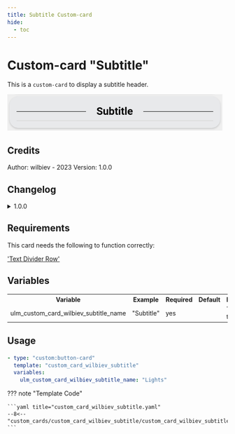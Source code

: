 ```yaml
---
title: Subtitle Custom-card
hide:
  - toc
---
```


<!-- markdownlint-disable MD046 -->

# Custom-card "Subtitle"

This is a `custom-card` to display a subtitle header.

![Screenshot](../../assets/img/custom_card_wilbiev_subtitle.png)

## Credits

Author: wilbiev - 2023
Version: 1.0.0

## Changelog

<details>
<summary>1.0.0</summary>
Initial release.
</details>

## Requirements

This card needs the following to function correctly:

['Text Divider Row'](https://github.com/iantrich/text-divider-row)

## Variables

<table>
<tr>
<th>Variable</th>
<th>Example</th>
<th>Required</th>
<th>Default</th>
<th>Explanation</th>
</tr>
<tr>
<td>ulm_custom_card_wilbiev_subtitle_name</td>
<td>"Subtitle"</td>
<td>yes</td>
<td></td>
<td>The name to display</td>
</tr>
</table>

## Usage

```yaml
- type: "custom:button-card"
  template: "custom_card_wilbiev_subtitle"
  variables:
    ulm_custom_card_wilbiev_subtitle_name: "Lights"
```

??? note "Template Code"

    ```yaml title="custom_card_wilbiev_subtitle.yaml"
    --8<-- "custom_cards/custom_card_wilbiev_subtitle/custom_card_wilbiev_subtitle.yaml"
    ```
